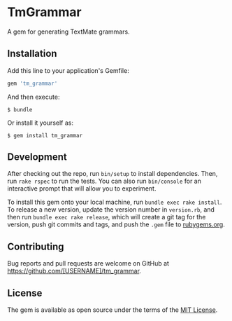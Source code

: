 # TmGrammar

A gem for generating TextMate grammars.

## Installation

Add this line to your application's Gemfile:

```ruby
gem 'tm_grammar'
```

And then execute:

    $ bundle

Or install it yourself as:

    $ gem install tm_grammar

## Development

After checking out the repo, run `bin/setup` to install dependencies.
Then, run `rake rspec` to run the tests. You can also run `bin/console` for an
interactive prompt that will allow you to experiment.

To install this gem onto your local machine, run `bundle exec rake install`.
To release a new version, update the version number in `version.rb`, and then
run `bundle exec rake release`, which will create a git tag for the version,
push git commits and tags, and push the `.gem` file to
[rubygems.org](https://rubygems.org).

## Contributing

Bug reports and pull requests are welcome on GitHub at
https://github.com/[USERNAME]/tm_grammar.

## License

The gem is available as open source under the terms of the
[MIT License](http://opensource.org/licenses/MIT).
